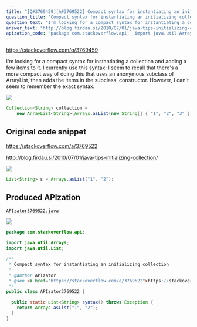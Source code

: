 ```yaml
---
title: "[Q#3769459][A#3769522] Compact syntax for instantiating an initializing collection"
question_title: "Compact syntax for instantiating an initializing collection"
question_text: "I'm looking for a compact syntax for instantiating a collection and adding a few items to it. I currently use this syntax: I seem to recall that there's a more compact way of doing this that uses an anonymous subclass of ArrayList, then adds the items in the subclass' constructor. However, I can't seem to remember the exact syntax."
answer_text: "http://blog.firdau.si/2010/07/01/java-tips-initializing-collection/"
apization_code: "package com.stackoverflow.api;  import java.util.Arrays; import java.util.List;  /**  * Compact syntax for instantiating an initializing collection  *  * @author APIzator  * @see <a href=\"https://stackoverflow.com/a/3769522\">https://stackoverflow.com/a/3769522</a>  */ public class APIzator3769522 {    public static List<String> syntax() throws Exception {     return Arrays.asList(\"1\", \"2\");   } }"
---
```


https://stackoverflow.com/q/3769459

I&#x27;m looking for a compact syntax for instantiating a collection and adding a few items to it. I currently use this syntax:
I seem to recall that there&#x27;s a more compact way of doing this that uses an anonymous subclass of ArrayList, then adds the items in the subclass&#x27; constructor. However, I can&#x27;t seem to remember the exact syntax.


<div class="code-logo"><img src="/stackoverflow.png" /></div>

```java
Collection<String> collection = 
    new ArrayList<String>(Arrays.asList(new String[] { "1", "2", "3" }));
```


## Original code snippet

https://stackoverflow.com/a/3769522

http://blog.firdau.si/2010/07/01/java-tips-initializing-collection/

<div class="code-logo"><img src="/stackoverflow.png" /></div>

```java
List<String> s = Arrays.asList("1", "2");
```

## Produced APIzation

[`APIzator3769522.java`](https://github.com/blind-papers/apization-temp-data/raw/main/search/APIzator3769522.java)

<div class="code-logo"><img src="/apizator.png" /></div>

```java
package com.stackoverflow.api;

import java.util.Arrays;
import java.util.List;

/**
 * Compact syntax for instantiating an initializing collection
 *
 * @author APIzator
 * @see <a href="https://stackoverflow.com/a/3769522">https://stackoverflow.com/a/3769522</a>
 */
public class APIzator3769522 {

  public static List<String> syntax() throws Exception {
    return Arrays.asList("1", "2");
  }
}

```